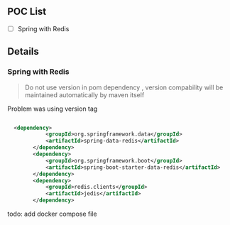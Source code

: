 ## POC List
- [ ] Spring with Redis



## Details

### Spring with Redis

> Do not use version in pom dependency , version compability will be maintained automatically by maven itself

Problem was using version tag

```xml

  <dependency>
            <groupId>org.springframework.data</groupId>
            <artifactId>spring-data-redis</artifactId>
        </dependency>
        <dependency>
            <groupId>org.springframework.boot</groupId>
            <artifactId>spring-boot-starter-data-redis</artifactId>
        </dependency>
        <dependency>
            <groupId>redis.clients</groupId>
            <artifactId>jedis</artifactId>
        </dependency>

```

todo: add docker compose  file
